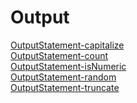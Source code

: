 # Output
[OutputStatement-capitalize](https://github.com/akhifasheik/AdvancedJava/blob/main/String3c-Exercisepgms/capitalize.png)<br>
[OutputStatement-count](https://github.com/akhifasheik/AdvancedJava/blob/main/String3c-Exercisepgms/count.png)<br>
[OutputStatement-isNumeric](https://github.com/akhifasheik/AdvancedJava/blob/main/String3c-Exercisepgms/isNumeric.png)<br>
[OutputStatement-random](https://github.com/akhifasheik/AdvancedJava/blob/main/String3c-Exercisepgms/random.png)<br>
[OutputStatement-truncate](https://github.com/akhifasheik/AdvancedJava/blob/main/String3c-Exercisepgms/truncate.png)<br>
